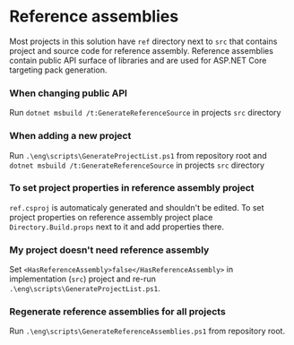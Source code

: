 Reference assemblies
========================

Most projects in this solution have `ref` directory next to `src` that contains project and source code for reference assembly.
Reference assemblies contain public API surface of libraries and are used for ASP.NET Core targeting pack generation.

### When changing public API

Run `dotnet msbuild /t:GenerateReferenceSource` in projects `src` directory

### When adding a new project

Run `.\eng\scripts\GenerateProjectList.ps1` from repository root and `dotnet msbuild /t:GenerateReferenceSource` in projects `src` directory

### To set project properties in reference assembly project

`ref.csproj` is automaticaly generated and shouldn't be edited. To set project properties on reference assembly project place `Directory.Build.props` next to it and add properties there.

### My project doesn't need reference assembly

Set `<HasReferenceAssembly>false</HasReferenceAssembly>` in implementation (`src`) project and re-run `.\eng\scripts\GenerateProjectList.ps1`.

### Regenerate reference assemblies for all projects

Run `.\eng\scripts\GenerateReferenceAssemblies.ps1` from repository root.